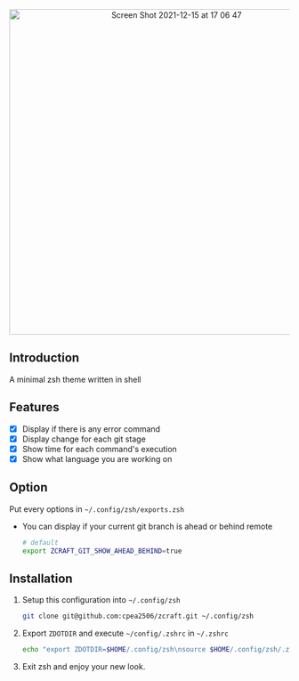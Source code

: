 <div align="center">
<img width="585" alt="Screen Shot 2021-12-15 at 17 06 47" src="https://user-images.githubusercontent.com/42694704/146170391-02ebd6ed-cd76-4124-90aa-198340e16693.png">
</div>

## Introduction
A minimal zsh theme written in shell

## Features
- [x] Display if there is any error command
- [x] Display change for each git stage
- [x] Show time for each command's execution
- [x] Show what language you are working on

## Option
Put every options in `~/.config/zsh/exports.zsh`
- You can display if your current git branch is ahead or behind remote
  ```bash
  # default
  export ZCRAFT_GIT_SHOW_AHEAD_BEHIND=true
  ```

## Installation
1. Setup this configuration into `~/.config/zsh`
      ```bash
      git clone git@github.com:cpea2506/zcraft.git ~/.config/zsh
      ```

2. Export `ZDOTDIR` and execute `~/config/.zshrc` in `~/.zshrc`
    ```bash
    echo "export ZDOTDIR=$HOME/.config/zsh\nsource $HOME/.config/zsh/.zshrc" >> ~/.zshrc
    ```

3. Exit zsh and enjoy your new look.
